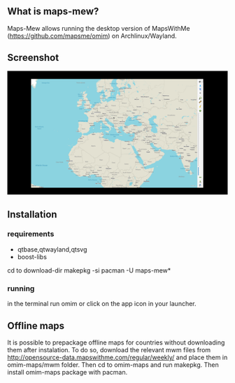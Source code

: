 ## What is maps-mew?

Maps-Mew allows running the desktop version of MapsWithMe (https://github.com/mapsme/omim) on Archlinux/Wayland.

## Screenshot

![screenshot](https://raw.githubusercontent.com/varmd/maps-mew/master/screenshot.png "Screenshot")

## Installation

### requirements

 * qtbase,qtwayland,qtsvg
 * boost-libs
 
 cd to download-dir
 makepkg -si
 pacman -U maps-mew*
 
### running

in the terminal run omim
or click on the app icon in your launcher.

## Offline maps

It is possible to prepackage offline maps for countries without downloading them after instalation. To do so, download the relevant mwm files from http://opensource-data.mapswithme.com/regular/weekly/ and place them in omim-maps/mwm folder. Then cd to omim-maps and run makepkg. Then install omim-maps package with pacman.
